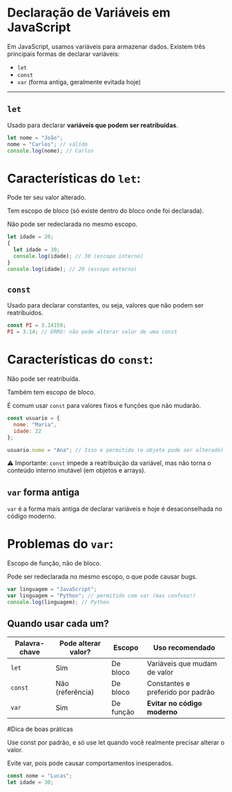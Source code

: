 # Declaração de Variáveis em JavaScript

Em JavaScript, usamos variáveis para armazenar dados. Existem três principais formas de declarar variáveis:

- `let`
- `const`
- `var` (forma antiga, geralmente evitada hoje)

---

## `let`

Usado para declarar **variáveis que podem ser reatribuídas**.

```javascript
let nome = "João";
nome = "Carlos"; // válido
console.log(nome); // Carlos
```

# Características do `let`:

Pode ter seu valor alterado.

Tem escopo de bloco (só existe dentro do bloco onde foi declarada).

Não pode ser redeclarada no mesmo escopo.
```javascript
let idade = 20;
{
  let idade = 30;
  console.log(idade); // 30 (escopo interno)
}
console.log(idade); // 20 (escopo externo)
```

## `const`

Usado para declarar constantes, ou seja, valores que não podem ser reatribuídos.
```javascript
const PI = 3.14159;
PI = 3.14; // ERRO: não pode alterar valor de uma const
```

# Características do `const`:

Não pode ser reatribuída.

Também tem escopo de bloco.

É comum usar `const` para valores fixos e funções que não mudarão.
```javascript
const usuario = {
  nome: "Maria",
  idade: 22
};

usuario.nome = "Ana"; // Isso é permitido (o objeto pode ser alterado)
```
⚠️ Importante: `const` impede a reatribuição da variável, mas não torna o conteúdo interno imutável (em objetos e arrays).

## `var` forma antiga

`var` é a forma mais antiga de declarar variáveis e hoje é desaconselhada no código moderno.

# Problemas do `var`:

Escopo de função, não de bloco.

Pode ser redeclarada no mesmo escopo, o que pode causar bugs.
```javascript
var linguagem = "JavaScript";
var linguagem = "Python"; // permitido com var (mas confuso!)
console.log(linguagem); // Python
```

## Quando usar cada um?
| Palavra-chave | Pode alterar valor? | Escopo    | Uso recomendado                   |
| ------------- | ------------------- | --------- | --------------------------------- |
| `let`         | Sim                 | De bloco  | Variáveis que mudam de valor      |
| `const`       | Não (referência)    | De bloco  | Constantes e preferido por padrão |
| `var`         | Sim                 | De função | **Evitar no código moderno**      |

#Dica de boas práticas

Use const por padrão, e só use let quando você realmente precisar alterar o valor.

Evite var, pois pode causar comportamentos inesperados.
```javascript
const nome = "Lucas";
let idade = 30;
```

